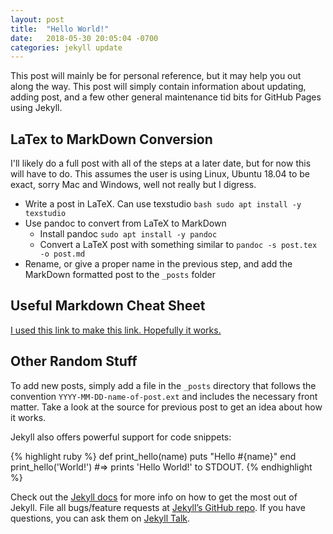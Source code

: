 ```yaml
---
layout: post
title:  "Hello World!"
date:   2018-05-30 20:05:04 -0700
categories: jekyll update
---
```


This post will mainly be for personal reference, but it may help you out along the way. This post will simply
contain information about updating, adding post, and a few other general maintenance tid bits for GitHub Pages
using Jekyll.

## LaTex to MarkDown Conversion 
I'll likely do a full post with all of the steps at a later date, but for now this will have to do.
This assumes the user is using Linux, Ubuntu 18.04 to be exact, sorry Mac and Windows, well not really but I digress.
* Write a post in LaTeX. Can use texstudio `bash sudo apt install -y texstudio`
* Use pandoc to convert from LaTeX to MarkDown
  * Install pandoc `sudo apt install -y pandoc`
  * Convert a LaTeX post with something similar to `pandoc -s post.tex -o post.md`
* Rename, or give a proper name in the previous step, and add the MarkDown formatted post to the `_posts` folder

## Useful Markdown Cheat Sheet
[I used this link to make this link. Hopefully it works.](https://github.com/adam-p/markdown-here/wiki/Markdown-Cheatsheet "Markdown-Cheatsheet")

## Other Random Stuff
To add new posts, simply add a file in the `_posts` directory that follows the convention `YYYY-MM-DD-name-of-post.ext` and includes the necessary front matter. Take a look at the source for previous post to get an idea about how it works.

Jekyll also offers powerful support for code snippets:

{% highlight ruby %}
def print_hello(name)
  puts "Hello #{name}"
end
print_hello('World!')
#=> prints 'Hello World!' to STDOUT.
{% endhighlight %}

Check out the [Jekyll docs][jekyll-docs] for more info on how to get the most out of Jekyll. File all bugs/feature requests at [Jekyll’s GitHub repo][jekyll-gh]. If you have questions, you can ask them on [Jekyll Talk][jekyll-talk].

[jekyll-docs]: https://jekyllrb.com/docs/home
[jekyll-gh]:   https://github.com/jekyll/jekyll
[jekyll-talk]: https://talk.jekyllrb.com/
